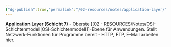 ```yaml
---
{"dg-publish":true,"permalink":"/02-resources/notes/application-layer/","tags":["informatik/netzwerk/osi/layer7","informatik/netzwerk/osi"],"noteIcon":"","updated":"2025-10-29T12:59:02.392+01:00"}
---
```



**Application Layer (Schicht 7)** - Oberste [[02 - RESOURCES/Notes/OSI-Schichtenmodell\|OSI-Schichtenmodell]]-Ebene für Anwendungen.
Stellt Netzwerk-Funktionen für Programme bereit - HTTP, FTP, E-Mail arbeiten hier.